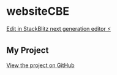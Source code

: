 # websiteCBE

[Edit in StackBlitz next generation editor ⚡️](https://stackblitz.com/~/github.com/Kal-droid/websiteCBE)
## My Project
[View the project on GitHub](https://stackblitz.com/~/github.com/Kal-droid/websiteCBE)
